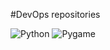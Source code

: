 #DevOps repositories

![Python](https://img.shields.io/badge/Python-3.10+-blue.svg)
![Pygame](https://img.shields.io/badge/Pygame-2.5-green.svg)


